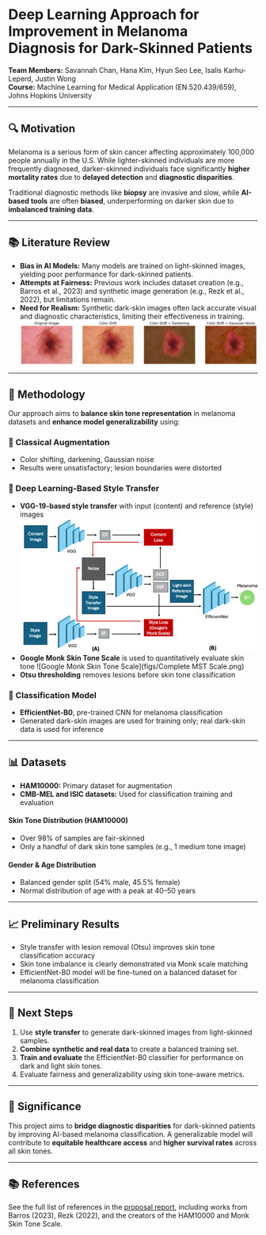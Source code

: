 # Deep Learning Approach for Improvement in Melanoma Diagnosis for Dark-Skinned Patients

**Team Members:** Savannah Chan, Hana Kim, Hyun Seo Lee, Isalis Karhu-Leperd, Justin Wong  
**Course:** Machine Learning for Medical Application (EN.520.439/659), Johns Hopkins University  

---

## 🔍 Motivation

Melanoma is a serious form of skin cancer affecting approximately 100,000 people annually in the U.S. While lighter-skinned individuals are more frequently diagnosed, darker-skinned individuals face significantly **higher mortality rates** due to **delayed detection** and **diagnostic disparities**. 

Traditional diagnostic methods like **biopsy** are invasive and slow, while **AI-based tools** are often **biased**, underperforming on darker skin due to **imbalanced training data**.

---

## 📚 Literature Review

- **Bias in AI Models:** Many models are trained on light-skinned images, yielding poor performance for dark-skinned patients.
- **Attempts at Fairness:** Previous work includes dataset creation (e.g., Barros et al., 2023) and synthetic image generation (e.g., Rezk et al., 2022), but limitations remain.
- **Need for Realism:** Synthetic dark-skin images often lack accurate visual and diagnostic characteristics, limiting their effectiveness in training.
![Classical Data Augmentation Techniques](figs/classic_image_augmentation.png)

---

## 🧪 Methodology

Our approach aims to **balance skin tone representation** in melanoma datasets and **enhance model generalizability** using:

### 🔁 Classical Augmentation
- Color shifting, darkening, Gaussian noise
- Results were unsatisfactory; lesion boundaries were distorted

### 🎨 Deep Learning-Based Style Transfer
- **VGG-19-based style transfer** with input (content) and reference (style) images
![Model Architecture](figs/model.png)
- **Google Monk Skin Tone Scale** is used to quantitatively evaluate skin tone
![Google Monk Skin Tone Scale](figs/Complete MST Scale.png)
- **Otsu thresholding** removes lesions before skin tone classification

### 🧠 Classification Model
- **EfficientNet-B0**, pre-trained CNN for melanoma classification
- Generated dark-skin images are used for training only; real dark-skin data is used for inference

---

## 📊 Datasets

- **HAM10000:** Primary dataset for augmentation
- **CMB-MEL and ISIC datasets:** Used for classification training and evaluation

#### Skin Tone Distribution (HAM10000)
- Over 98% of samples are fair-skinned
- Only a handful of dark skin tone samples (e.g., 1 medium tone image)

#### Gender & Age Distribution
- Balanced gender split (54% male, 45.5% female)
- Normal distribution of age with a peak at 40–50 years

---

## 📈 Preliminary Results

- Style transfer with lesion removal (Otsu) improves skin tone classification accuracy
- Skin tone imbalance is clearly demonstrated via Monk scale matching
- EfficientNet-B0 model will be fine-tuned on a balanced dataset for melanoma classification

---

## 🚀 Next Steps

1. Use **style transfer** to generate dark-skinned images from light-skinned samples.
2. **Combine synthetic and real data** to create a balanced training set.
3. **Train and evaluate** the EfficientNet-B0 classifier for performance on dark and light skin tones.
4. Evaluate fairness and generalizability using skin tone-aware metrics.

---

## 📌 Significance

This project aims to **bridge diagnostic disparities** for dark-skinned patients by improving AI-based melanoma classification. A generalizable model will contribute to **equitable healthcare access** and **higher survival rates** across all skin tones.

---

## 📚 References

See the full list of references in the [proposal report](./Project_Midterm_Report_MLMA_2025.pdf), including works from Barros (2023), Rezk (2022), and the creators of the HAM10000 and Monk Skin Tone Scale.
